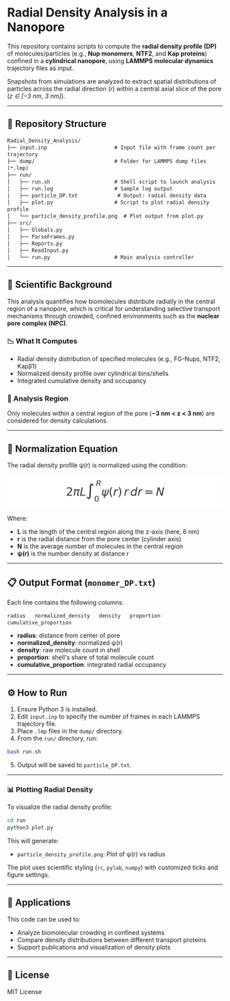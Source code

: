 # Radial Density Analysis in a Nanopore

This repository contains scripts to compute the **radial density profile (DP)** of molecules/particles (e.g., **Nup monomers**, **NTF2**, and **Kap proteins**) confined in a **cylindrical nanopore**, using **LAMMPS molecular dynamics** trajectory files as input.

Snapshots from simulations are analyzed to extract spatial distributions of particles across the radial direction (_r_) within a central axial slice of the pore (_z ∈ [−3 nm, 3 nm]_).

---

## 📂 Repository Structure

```
Radial_Density_Analysis/
├── input.inp                      # Input file with frame count per trajectory
├── dump/                          # Folder for LAMMPS dump files (*.lmp)
├── run/
│   ├── run.sh                     # Shell script to launch analysis
│   ├── run.log                    # Sample log output
│   ├── particle_DP.txt             # Output: radial density data
│   ├── plot.py                    # Script to plot radial density profile
│   └── particle_density_profile.png  # Plot output from plot.py
├── src/
│   ├── Globals.py
│   ├── ParseFrames.py
│   ├── Reports.py
│   ├── ReadInput.py
│   └── run.py                     # Main analysis controller
```

---

## 🧪 Scientific Background

This analysis quantifies how biomolecules distribute radially in the central region of a nanopore, which is critical for understanding selective transport mechanisms through crowded, confined environments such as the **nuclear pore complex (NPC)**.

### 📉 What It Computes

- Radial density distribution of specified molecules (e.g., FG-Nups, NTF2, Kapβ1)  
- Normalized density profile over cylindrical bins/shells  
- Integrated cumulative density and occupancy  

### 📏 Analysis Region

Only molecules within a central region of the pore (**−3 nm < z < 3 nm**) are considered for density calculations.

---

## 📐 Normalization Equation

The radial density profile ψ(r) is normalized using the condition:

![Normalization equation](normalization_equation.png)

Where:
- **L** is the length of the central region along the z-axis (here, 6 nm)
- **r** is the radial distance from the pore center (cylinder axis)
- **N** is the average number of molecules in the central region
- **ψ(r)** is the number density at distance r

---

## 📋 Output Format (`monomer_DP.txt`)

Each line contains the following columns:

```
radius   normalized_density   density   proportion   cumulative_proportion
```

- **radius**: distance from center of pore  
- **normalized_density**: normalized ψ(r)  
- **density**: raw molecule count in shell  
- **proportion**: shell's share of total molecule count  
- **cumulative_proportion**: integrated radial occupancy

---

## ⚙️ How to Run

1. Ensure Python 3 is installed.
2. Edit `input.inp` to specify the number of frames in each LAMMPS trajectory file.
3. Place `.lmp` files in the `dump/` directory.
4. From the `run/` directory, run:

```bash
bash run.sh
```

5. Output will be saved to `particle_DP.txt`.

---

### 📊 Plotting Radial Density

To visualize the radial density profile:

```bash
cd run
python3 plot.py
```

This will generate:

- `particle_density_profile.png`: Plot of ψ(r) vs radius

The plot uses scientific styling (`rc`, `pylab`, `numpy`) with customized ticks and figure settings.

---

## 🧠 Applications

This code can be used to:
- Analyze biomolecular crowding in confined systems
- Compare density distributions between different transport proteins
- Support publications and visualization of density plots 

---

## 📜 License

MIT License
